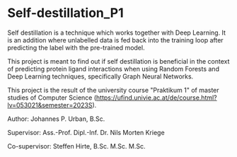 # Self-destillation_P1

Self destillation is a technique which works together with Deep Learning. It is an addition where unlabelled data is fed
back into the training loop after predicting the label with the pre-trained model.

This project is meant to find out if self destillation is beneficial in the context of predicting protein ligand
interactions when using Random Forests and Deep Learning techniques, specifically Graph Neural Networks.

This project is the result of the university course "Praktikum 1" of master studies of Computer Science 
(https://ufind.univie.ac.at/de/course.html?lv=053021&semester=2023S).


Author: Johannes P. Urban, B.Sc.

Supervisor: Ass.-Prof. Dipl.-Inf. Dr. Nils Morten Kriege

Co-supervisor: Steffen Hirte, B.Sc. M.Sc. M.Sc.